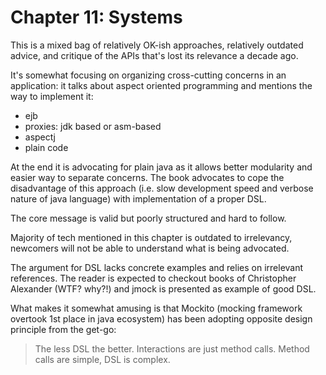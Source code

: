 # Chapter 11: Systems

This is a mixed bag of relatively OK-ish approaches, relatively outdated advice, and critique of the APIs that's lost its relevance a decade ago.

It's somewhat focusing on organizing cross-cutting concerns in an application: it talks about aspect oriented programming and mentions the way to implement it:
- ejb
- proxies: jdk based or asm-based
- aspectj
- plain code

At the end it is advocating for plain java as it allows better modularity and easier way to separate concerns. The book advocates to cope the disadvantage of this approach (i.e. slow development speed and verbose nature of java language) with implementation of a proper DSL.

The core message is valid but poorly structured and hard to follow.

Majority of tech mentioned in this chapter is outdated to irrelevancy, newcomers will not be able to understand what is being advocated.

The argument for DSL lacks concrete examples and relies on irrelevant references.
The reader is expected to checkout books of Christopher Alexander (WTF? why?!) and jmock is presented as example of good DSL.

What makes it somewhat amusing is that Mockito (mocking framework overtook 1st place in java ecosystem) has been adopting opposite design principle from the get-go:
> The less DSL the better. Interactions are just method calls. Method calls are simple, DSL is complex.
